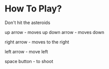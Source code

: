 How To Play?
============
 Don't hit the asteroids

up arrow - moves up
down arrow - moves down

right arrow - moves to the right

left arrow - move left

space button - to shoot
